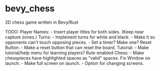 # bevy_chess
2D chess game written in Bevy/Rust

TODO:
Player Names: 
    - Insert player titles for both sides. (Keep near capture zones.)
Turns: 
    - Implement turns for white and black. 
    - Make it so opponents can't touch opposing pieces. 
    - Set a timer? Make one? 
Reset Button: 
    - Make a reset button that can reset the board. 
Tutorial:
    - Make tutorial/help menu for learning players?
Rule-enabled Chess:
    - Make chesspieces have highlighted spaces as "valid" spaces. 
Fix Window on launch:
    - Make full screen on launch. 
    - Option for changing screens. 